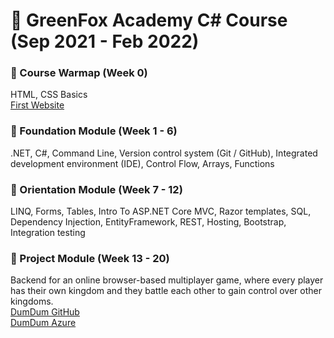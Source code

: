 # :fox_face: GreenFox Academy C# Course (Sep 2021 - Feb 2022)

### :maple_leaf: Course Warmap (Week 0)
HTML, CSS Basics
</br>
[First Website](https://stmlad.github.io/)

### :leaves: Foundation Module (Week 1 - 6) 
.NET, C#, Command Line, Version control system (Git / GitHub), Integrated development environment (IDE), Control Flow, Arrays, Functions

### 🌱 Orientation Module (Week 7 - 12) 
LINQ, Forms, Tables, Intro To ASP.NET Core MVC, Razor templates, SQL, Dependency Injection, EntityFramework, REST, Hosting, Bootstrap, Integration testing

### :deciduous_tree: Project Module (Week 13 - 20) 
Backend for an online browser-based multiplayer game, where every player has their own kingdom and they battle each other to gain control over other kingdoms.
</br>
[DumDum GitHub](https://github.com/stmlad/DumDum/)
</br>
[DumDum Azure](https://dumdumdumdum.azurewebsites.net/)




<!--
**stmlad/stmlad** is a ✨ _special_ ✨ repository because its `README.md` (this file) appears on your GitHub profile.

Here are some ideas to get you started:

- 🔭 I’m currently working on ...
- 🌱 I’m currently learning ...
- 👯 I’m looking to collaborate on ...
- 🤔 I’m looking for help with ...
- 💬 Ask me about ...
- 📫 How to reach me: ...
- 😄 Pronouns: ...
- ⚡ Fun fact: ...
-->
